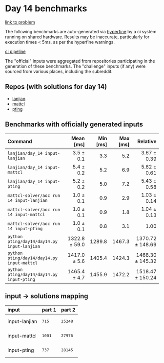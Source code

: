# Day 14 benchmarks

[link to problem](http://adventofcode.com/2022/day/14)

The following benchmarks are auto-generated via [hyperfine](https://github.com/sharkdp/hyperfine) by a ci system running on shared hardware. Results may be inaccurate, particularly for execution times < 5ms, as per the hyperfine warnings.

[ci pipeline](http://ci.papercode.net:8080/teams/aoc2022/pipelines/aoc-compare-2022)

The "official" inputs were aggregated from repositories participating in the generation of these benchmarks. The "challenge" inputs (if any) were sourced from various places, including the subreddit.

## Repos (with solutions for day 14)


- [lanjian](https://github.com/LanJian/aoc-2022)
- [mattcl](https://github.com/mattcl/aoc2022)
- [pting](https://github.com/pting/aoc2022)

## Benchmarks with officially generated inputs
| Command | Mean [ms] | Min [ms] | Max [ms] | Relative |
|:---|---:|---:|---:|---:|
| `lanjian/day_14 input-lanjian` | 3.5 ± 0.1 | 3.3 | 5.2 | 3.67 ± 0.39 |
| `lanjian/day_14 input-mattcl` | 5.4 ± 0.2 | 5.2 | 6.9 | 5.62 ± 0.61 |
| `lanjian/day_14 input-pting` | 5.2 ± 0.2 | 5.0 | 7.2 | 5.43 ± 0.58 |
| `mattcl-solver/aoc run 14 input-lanjian` | 1.0 ± 0.1 | 0.9 | 2.9 | 1.03 ± 0.14 |
| `mattcl-solver/aoc run 14 input-mattcl` | 1.0 ± 0.1 | 0.9 | 1.8 | 1.04 ± 0.13 |
| `mattcl-solver/aoc run 14 input-pting` | 1.0 ± 0.1 | 0.8 | 3.1 | 1.00 |
| `python pting/day14/day14.py input-lanjian` | 1322.8 ± 59.0 | 1289.8 | 1467.3 | 1370.72 ± 148.69 |
| `python pting/day14/day14.py input-mattcl` | 1417.0 ± 5.6 | 1405.4 | 1424.3 | 1468.30 ± 145.32 |
| `python pting/day14/day14.py input-pting` | 1465.4 ± 4.7 | 1455.9 | 1472.2 | 1518.47 ± 150.24 |

## input -> solutions mapping
|input|part 1|part 2|
|:---|:---|:---|
|input-lanjian|<pre>715</pre>|<pre>25248</pre>|
|input-mattcl|<pre>1001</pre>|<pre>27976</pre>|
|input-pting|<pre>737</pre>|<pre>28145</pre>|
